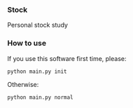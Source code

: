 ### Stock
Personal stock study

### How to use
If you use this software first time, please:
```shell
python main.py init
```
Otherwise:
```shell
python main.py normal
```
